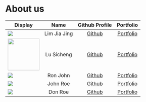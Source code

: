 # About us

Display | Name | Github Profile | Portfolio 
--------|:----:|:--------------:|:---------:
![](https://via.placeholder.com/100.png?text=Photo) | Lim Jia Jing | [Github](https://github.com/LimJiaJing) | [Portfolio](docs/team/johndoe.md)
<img src="https://user-images.githubusercontent.com/69776265/136035789-60431999-0190-4967-948f-e936065e8275.png" width="100" height="100"> | Lu Sicheng | [Github](https://github.com/Isabella-L) | [Portfolio](docs/team/lusicheng.md)
![](https://via.placeholder.com/100.png?text=Photo) | Ron John | [Github](https://github.com/) | [Portfolio](docs/team/johndoe.md)
![](https://via.placeholder.com/100.png?text=Photo) | John Roe | [Github](https://github.com/) | [Portfolio](docs/team/johndoe.md)
![](https://via.placeholder.com/100.png?text=Photo) | Don Roe | [Github](https://github.com/) | [Portfolio](docs/team/johndoe.md)
